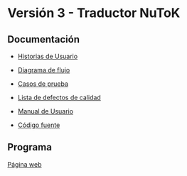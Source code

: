 # Versión 3 - Traductor NuToK

## Documentación

- [Historias de Usuario]() 

- [Diagrama de flujo]() 

- [Casos de prueba]()  

- [Lista de defectos de calidad]() 

- [Manual de Usuario]() 

- [Código fuente]() 

## Programa
[Página web]()
